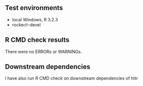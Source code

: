## Test environments
* local Windows, R 3.2.3
* rocker/r-devel

## R CMD check results
There were no ERRORs or WARNINGs.

## Downstream dependencies
I have also run R CMD check on downstream dependencies of httr
